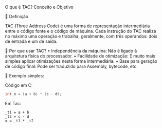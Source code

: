 O que é TAC? Conceito e Objetivo

🔹 Definição

TAC (Three Address Code) é uma forma de representação intermediária entre o código fonte e o código de máquina. Cada instrução do TAC realiza no máximo uma operação e trabalha, geralmente, com três operandos: dois de entrada e um de saída.

🧠 Por que usar TAC?
	•	Independência da máquina: Não é ligado à arquitetura física do processador.
	•	Facilidade de otimização: É muito mais simples aplicar otimizações nesta forma intermediária.
	•	Base para geração de código final: Pode ser traduzido para Assembly, bytecode, etc.

🔸 Exemplo simples:

Código em C:
```C
int x = (a + b) * (c - d);
```
Em Tac:
```TAC
_t1 = a + b
_t2 = c - d
x = _t1 * _t2
```

